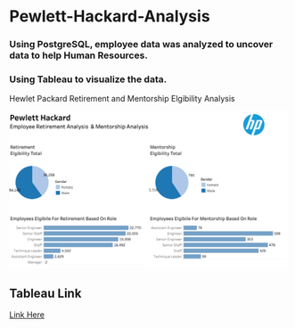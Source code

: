 # Pewlett-Hackard-Analysis
### Using PostgreSQL, employee data was analyzed to uncover data to help Human Resources. 
### Using Tableau to visualize the data.

Hewlet Packard Retirement and Mentorship Elgibility Analysis

<img width="500" alt="Screen Shot 2021-03-16 at 11 10 57 PM" src="https://github.com/nigelrowser/Pewlett-Hackard-Analysis/blob/main/HP%20Dashboard.png">


## Tableau Link
[Link Here](https://public.tableau.com/profile/nigel.rowser#!/vizhome/PewlettHackardEmplpoyeeRetirementAnalysis/HPDash2)
